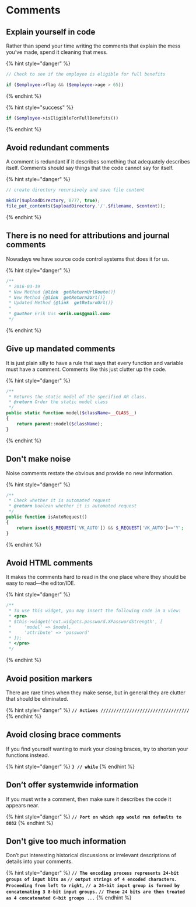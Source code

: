 # Comments

## Explain yourself in code

Rather than spend your time writing the comments that explain the mess you’ve made, spend it cleaning that mess.

{% hint style="danger" %}
```php
// Check to see if the employee is eligible for full benefits  

if ($employee->flag && ($employee->age > 65))
```
{% endhint %}

{% hint style="success" %}
```php
if ($employee->isEligibleForFullBenefits())
```
{% endhint %}

## Avoid redundant comments

A comment is redundant if it describes something that adequately describes itself. Comments should say things that the code cannot say for itself.

{% hint style="danger" %}
```php
// create directory recursively and save file content  

mkdir($uploadDirectory, 0777, true);  
file_put_contents($uploadDirectory.'/'.$filename, $content));
```
{% endhint %}

## There is no need for attributions and journal comments

Nowadays we have source code control systems that does it for us.

{% hint style="danger" %}
```php
/**
 * 2016-03-19
 * New Method {@link  getReturnUrlRoute()}
 * New Method {@link  getReturn2Url()}
 * Updated Method {@link  getReturnUrl()}
 *
 * @author Erik Uus <erik.uus@gmail.com>
 */
```
{% endhint %}

## Give up mandated comments

It is just plain silly to have a rule that says that every function and variable must have a comment. Comments like this just clutter up the code.

{% hint style="danger" %}
```php
/**
 * Returns the static model of the specified AR class.
 * @return Order the static model class
 */
public static function model($className=__CLASS__)
{
    return parent::model($className);
}
```
{% endhint %}

## Don't make noise

Noise comments restate the obvious and provide no new information.

{% hint style="danger" %}
```php
/**
 * Check whether it is automated request
 * @return boolean whether it is automated request
 */
public function isAutoRequest()
{
    return isset($_REQUEST['VK_AUTO']) && $_REQUEST['VK_AUTO']=='Y';
}
```
{% endhint %}

## Avoid HTML comments

It makes the comments hard to read in the one place where they should be easy to read—the editor/IDE.

{% hint style="danger" %}
```php
/**
 * To use this widget, you may insert the following code in a view:
 * <pre>
 * $this->widget('ext.widgets.password.XPasswordStrength', [
 *     'model' => $model,
 *     'attribute' => 'password'
 * ]);
 * </pre>
 */
```
{% endhint %}

## Avoid position markers

There are rare times when they make sense, but in general they are clutter that should be eliminated.

{% hint style="danger" %}
**`// Actions //////////////////////////////////`**
{% endhint %}

## Avoid closing brace comments

If you find yourself wanting to mark your closing braces, try to shorten your functions instead.

{% hint style="danger" %}
**`} // while`**
{% endhint %}

## Don’t offer systemwide information

If you must write a comment, then make sure it describes the code it appears near.

{% hint style="danger" %}
**`// Port on which app would run defaults to 8082`**
{% endhint %}

## Don't give too much information

Don’t put interesting historical discussions or irrelevant descriptions of details into your comments.

{% hint style="danger" %}
**`// The encoding process represents 24-bit groups of input bits as` `// output strings of 4 encoded characters. Proceeding from left to right,` `// a 24-bit input group is formed by concatenating 3 8-bit input groups.` `// These 24 bits are then treated as 4 concatenated 6-bit groups ...`**
{% endhint %}

